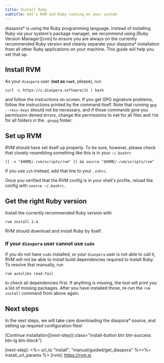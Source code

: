 ```yaml
---
title: Install Ruby
subtitle: Get's RVM and Ruby running on your system
---
```


diaspora\* is using the Ruby programming language. Instead of installing Ruby via your system's package manager, we recommend using [Ruby Version Manager][rvm] to ensure you are always on the currently recommended Ruby version and cleanly separate your diaspora\* installation from all other Ruby applications on your machine. This guide will help you set that up.

## Install RVM

As your `diaspora` user (**not as `root`**, please), run

~~~
curl -L https://s.diaspora.software/1t | bash
~~~

and follow the instructions on screen. If you get GPG signature problems, follow the instructions printed by the command itself. Note that running `gpg --recv-keys` should not be necessary, and if those commands give you permission denied errors, change the permissions to `640` for all files and `750` for all folders in the `.gnupg` folder.

## Set up RVM

RVM should have set itself up properly. To be sure, however, please check that closely resembling something like this is in your `~/.bashrc`

~~~
[[ -s "$HOME/.rvm/scripts/rvm" ]] && source "$HOME/.rvm/scripts/rvm"
~~~

If you use `zsh` instead, add that line to your `.zshrc`.

Once you verified that the RVM config is in your shell's profile, reload the config with `source ~/.bashrc`.

## Get the right Ruby version

Install the currently recommended Ruby version with

~~~
rvm install 2.4
~~~

RVM should download and install Ruby by itself.

### If your `diaspora` user cannot use `sudo`

If you do not have `sudo` installed, or your `diaspora` user is not able to call it, RVM will not be able to install build dependencies required to install Ruby. To resolve that manually, run

~~~
rvm autolibs read-fail
~~~

to check all dependencies first. If anything is missing, the tool will print you a list of missing packages. After you have installed those, re-run the `rvm install` command from above again.

## Next steps

In the next steps, we will take care downloading the diaspora\* source, and setting up required configuration files!

[Continue installation][next-step]{:class="install-button btn btn-success btn-lg btn-block"}

[next-step]: <%= url_to "install", "manual/guided/get_diaspora" %><%= install_url_params %>
[rvm]: https://rvm.io
